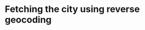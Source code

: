# Fetching the city using reverse geocoding 


[Git branch]:(https://github.com/codiku/react-native-meteo/tree/010-EN-city)
[Nominatim documentation]:(https://nominatim.org/release-docs/latest/api/Reverse/#example-with-formatjsonv2)